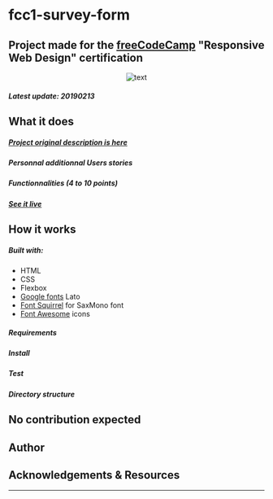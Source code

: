 # fcc1-survey-form

## Project made for the [freeCodeCamp](https://www.freecodecamp.org/) "Responsive Web Design" certification


<p align="center"><img src="https://bigimage.png" alt="text")</p>


##### Latest update: 20190213

## What it does

##### [Project original description is here](https://learn.freecodecamp.org/responsive-web-design/responsive-web-design-projects/build-a-survey-form)

##### Personnal additionnal Users stories

##### Functionnalities (4 to 10 points)

##### [See it live](#)

## How it works

##### Built with:
* HTML
* CSS
* Flexbox
* [Google fonts](https://fonts.google.com/) Lato
* [Font Squirrel](https://www.fontsquirrel.com/) for SaxMono font
* [Font Awesome](https://fontawesome.com/) icons

##### Requirements

##### Install

##### Test

##### Directory structure

## No contribution expected

## Author

## Acknowledgements & Resources

---
